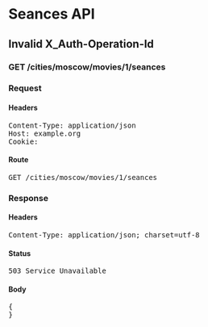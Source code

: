 # Seances API

## Invalid X_Auth-Operation-Id 

### GET /cities/moscow/movies/1/seances
### Request

#### Headers

<pre>Content-Type: application/json
Host: example.org
Cookie: </pre>

#### Route

<pre>GET /cities/moscow/movies/1/seances</pre>

### Response

#### Headers

<pre>Content-Type: application/json; charset=utf-8</pre>

#### Status

<pre>503 Service Unavailable</pre>

#### Body

<pre>{
}</pre>
